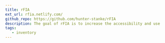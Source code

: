 ```yaml
---
title: rFIA
ext_url: rfia.netlify.com/
github_repo: https://github.com/hunter-stanke/rFIA
description: The goal of rFIA is to increase the accessibility and use of the USFS Forest Inventory and Analysis (FIA) Database by providing a user-friendly, open source platform to easily query and analyze FIA Data.
tags:
   - inventory
---
```

